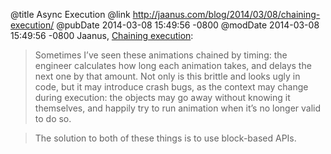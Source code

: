 @title Async Execution
@link http://jaanus.com/blog/2014/03/08/chaining-execution/
@pubDate 2014-03-08 15:49:56 -0800
@modDate 2014-03-08 15:49:56 -0800
Jaanus, <a href="http://jaanus.com/blog/2014/03/08/chaining-execution/">Chaining execution</a>:

>Sometimes I’ve seen these animations chained by timing: the engineer calculates how long each animation takes, and delays the next one by that amount. Not only is this brittle and looks ugly in code, but it may introduce crash bugs, as the context may change during execution: the objects may go away without knowing it themselves, and happily try to run animation when it’s no longer valid to do so.

>The solution to both of these things is to use block-based APIs.
